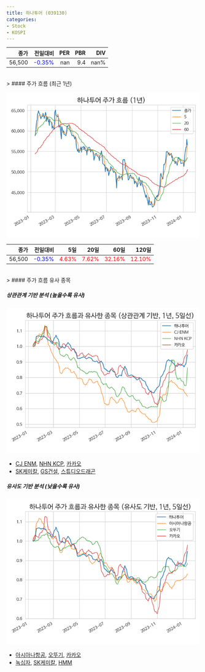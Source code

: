 ```yaml
---
title: 하나투어 (039130)
categories:
- Stock
- KOSPI
---
```


|종가|전일대비|PER|PBR|DIV|
|---:|-------:|--:|--:|--:|
|56,500|<span style="color: blue">-0.35%</span>|nan|9.4|nan%|

<!-- more -->
<br>
> #### 주가 흐름 (최근 1년)

![039130](/assets/images/stock/039130.png)

|종가|전일대비|5일|20일|60일|120일|
|---:|-------:|--:|---:|---:|----:|
|56,500|<span style="color: blue">-0.35%</span>|<span style="color: red">4.63%</span>|<span style="color: red">7.62%</span>|<span style="color: red">32.16%</span>|<span style="color: red">12.10%</span>|

<br>
> #### 주가 흐름 유사 종목

##### 상관관계 기반 분석 (높을수록 유사)
![039130](/assets/images/stock/039130_corr.png)
- [CJ ENM](/035760/), [NHN KCP](/060250/), [카카오](/035720/)
- [SK케미칼](/285130/), [GS건설](/006360/), [스튜디오드래곤](/253450/)

##### 유사도 기반 분석 (낮을수록 유사)	
![039130](/assets/images/stock/039130_sim.png)
- [아시아나항공](/020560/), [오뚜기](/007310/), [카카오](/035720/)
- [녹십자](/006280/), [SK케미칼](/285130/), [HMM](/011200/)